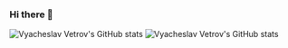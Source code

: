 ### Hi there 👋

<!-- <div align="center"> -->
![Vyacheslav Vetrov's GitHub stats](https://github-readme-stats.vercel.app/api?username=justlcoder&theme=algolia#gh-dark-mode-only&hide=issues,contribs)
![Vyacheslav Vetrov's GitHub stats](https://github-readme-stats.vercel.app/api?username=justlcoder&theme=default#gh-light-mode-only&hide=issues,contribs)
<!-- </div> -->
